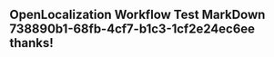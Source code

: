 <properties
ms.topic="hero-topic"
ms.test1="hero-topic"
ms.test2="test"/>

## OpenLocalization Workflow Test MarkDown 738890b1-68fb-4cf7-b1c3-1cf2e24ec6ee thanks!
